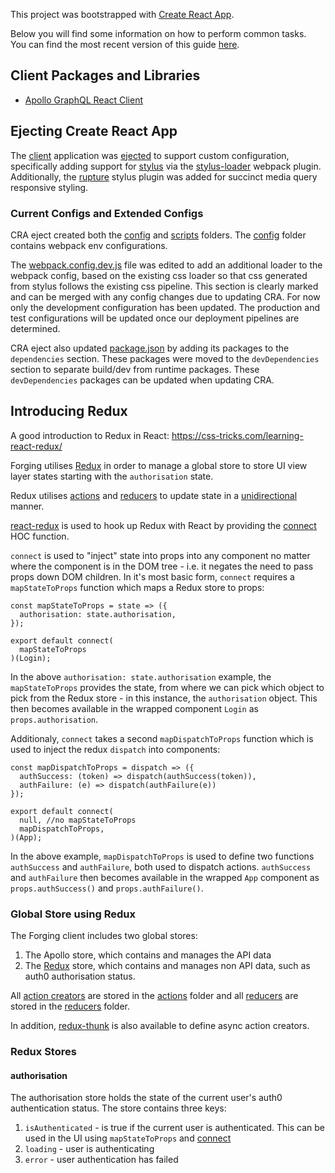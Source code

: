 This project was bootstrapped with [Create React App](https://github.com/facebookincubator/create-react-app).

Below you will find some information on how to perform common tasks.<br>
You can find the most recent version of this guide [here](https://github.com/facebookincubator/create-react-app/blob/master/packages/react-scripts/template/README.md).

## Client Packages and Libraries

* [Apollo GraphQL React Client](https://www.apollographql.com/docs/react/)

## Ejecting Create React App

The [client](./) application was [ejected](https://github.com/facebookincubator/create-react-app#converting-to-a-custom-setup) to
support custom configuration, specifically adding support for [stylus](http://stylus-lang.com/) via
the [stylus-loader](https://github.com/shama/stylus-loader) webpack plugin. Additionally, the
[rupture](https://github.com/jescalan/rupture) stylus plugin was added for succinct media query responsive styling.

### Current Configs and Extended Configs

CRA eject created both the [config](./config) and [scripts](./scripts) folders. The [config](./config) folder
contains webpack env configurations.

The [webpack.config.dev.js](./config/webpack.config.dev.js) file was edited to add an additional loader to the
webpack config, based on the existing css loader so that css generated from stylus follows the existing css pipeline.
This section is clearly marked and can be merged with any config changes due to updating CRA. For now only the development
configuration has been updated. The production and test configurations will be updated once our deployment pipelines
are determined.

CRA eject also updated [package.json](./package.json) by adding its packages to the `dependencies` section. These
packages were moved to the `devDependencies` section to separate build/dev from runtime packages.
These `devDependencies` packages can be updated when updating CRA.

## Introducing Redux

A good introduction to Redux in React: https://css-tricks.com/learning-react-redux/

Forging utilises [Redux](https://redux.js.org/) in order to manage a global store to store UI view layer states starting with the
`authorisation` state.

Redux utilises [actions](https://redux.js.org/docs/basics/Actions.html) and [reducers](https://redux.js.org/docs/basics/Reducers.html)
to update state in a [unidirectional](https://redux.js.org/docs/basics/DataFlow.html) manner.

[react-redux](https://github.com/reactjs/react-redux) is used to hook up Redux with React by providing the
[connect](https://github.com/reactjs/react-redux/blob/master/docs/api.md#connectmapstatetoprops-mapdispatchtoprops-mergeprops-options)
HOC function. 

`connect` is used to "inject" state into props into any component no matter where the component is in the DOM tree - i.e. it negates the
need to pass props down DOM children. In it's most basic form, `connect` requires a `mapStateToProps` function which
maps a Redux store to props:

```
const mapStateToProps = state => ({
  authorisation: state.authorisation,
});

export default connect(
  mapStateToProps
)(Login);
```

In the above `authorisation: state.authorisation` example, the `mapStateToProps` provides the state, from where
we can pick which object to pick from the Redux store - in this instance, the `authorisation` object. This then
becomes available in the wrapped component `Login` as `props.authorisation`.

Additionaly, `connect` takes a second `mapDispatchToProps` function which is used to inject the redux `dispatch` into
components:

```
const mapDispatchToProps = dispatch => ({
  authSuccess: (token) => dispatch(authSuccess(token)),
  authFailure: (e) => dispatch(authFailure(e))
});

export default connect(
  null, //no mapStateToProps
  mapDispatchToProps,
)(App);
```

In the above example, `mapDispatchToProps` is used to define two functions `authSuccess` and `authFailure`, both
used to dispatch actions. `authSuccess` and `authFailure` then becomes available in the wrapped `App` component
as `props.authSuccess()` and `props.authFailure()`.


### Global Store using Redux

The Forging client includes two global stores:

1. The Apollo store, which contains and manages the API data
2. The [Redux](https://redux.js.org/) store, which contains and manages non API data, such as auth0 authorisation status.

All [action creators](https://redux.js.org/docs/basics/Actions.html#action-creators) are stored in 
the [actions](./src/actions) folder and all [reducers](https://redux.js.org/docs/basics/Reducers.html) are 
stored in the [reducers](./src/reducers) folder.

In addition, [redux-thunk](https://github.com/gaearon/redux-thunk) is also available to define async action creators.  

### Redux Stores

#### authorisation

The authorisation store holds the state of the current user's auth0 authentication status. The store contains three keys:

1. `isAuthenticated` - is true if the current user is authenticated. This can be used in the UI 
using `mapStateToProps` and [connect](https://github.com/reactjs/react-redux/blob/master/docs/api.md#connectmapstatetoprops-mapdispatchtoprops-mergeprops-options)
2. `loading` - user is authenticating
3. `error` - user authentication has failed